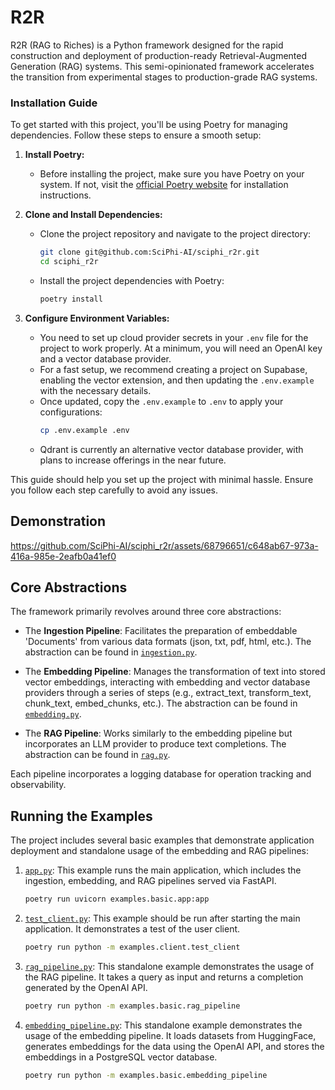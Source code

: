 # R2R

R2R (RAG to Riches) is a Python framework designed for the rapid construction and deployment of production-ready Retrieval-Augmented Generation (RAG) systems. This semi-opinionated framework accelerates the transition from experimental stages to production-grade RAG systems.

### Installation Guide

To get started with this project, you'll be using Poetry for managing dependencies. Follow these steps to ensure a smooth setup:

1. **Install Poetry:**
   - Before installing the project, make sure you have Poetry on your system. If not, visit the [official Poetry website](https://python-poetry.org/docs/#installation) for installation instructions.

2. **Clone and Install Dependencies:**
   - Clone the project repository and navigate to the project directory:
     ```bash
     git clone git@github.com:SciPhi-AI/sciphi_r2r.git
     cd sciphi_r2r
     ```
   - Install the project dependencies with Poetry:
     ```bash
     poetry install
     ```

3. **Configure Environment Variables:**
   - You need to set up cloud provider secrets in your `.env` file for the project to work properly. At a minimum, you will need an OpenAI key and a vector database provider.
   - For a fast setup, we recommend creating a project on Supabase, enabling the vector extension, and then updating the `.env.example` with the necessary details.
   - Once updated, copy the `.env.example` to `.env` to apply your configurations:
     ```bash
     cp .env.example .env
     ```
   - Qdrant is currently an alternative vector database provider, with plans to increase offerings in the near future.
     
This guide should help you set up the project with minimal hassle. Ensure you follow each step carefully to avoid any issues.

## Demonstration

https://github.com/SciPhi-AI/sciphi_r2r/assets/68796651/c648ab67-973a-416a-985e-2eafb0a41ef0

## Core Abstractions

The framework primarily revolves around three core abstractions:

- The **Ingestion Pipeline**: Facilitates the preparation of embeddable 'Documents' from various data formats (json, txt, pdf, html, etc.). The abstraction can be found in [`ingestion.py`](sciphi_r2r/core/pipelines/ingestion.py).

- The **Embedding Pipeline**: Manages the transformation of text into stored vector embeddings, interacting with embedding and vector database providers through a series of steps (e.g., extract_text, transform_text, chunk_text, embed_chunks, etc.). The abstraction can be found in [`embedding.py`](sciphi_r2r/core/pipelines/embedding.py).

- The **RAG Pipeline**: Works similarly to the embedding pipeline but incorporates an LLM provider to produce text completions. The abstraction can be found in [`rag.py`](sciphi_r2r/core/pipelines/rag.py).

Each pipeline incorporates a logging database for operation tracking and observability.

## Running the Examples

The project includes several basic examples that demonstrate application deployment and standalone usage of the embedding and RAG pipelines:

1. [`app.py`](examples/basic/app.py): This example runs the main application, which includes the ingestion, embedding, and RAG pipelines served via FastAPI.

    ```bash
    poetry run uvicorn examples.basic.app:app
    ```

2. [`test_client.py`](examples/client/test_client.py): This example should be run after starting the main application. It demonstrates a test of the user client.

    ```bash
    poetry run python -m examples.client.test_client
    ```

3. [`rag_pipeline.py`](examples/basic/rag_pipeline.py): This standalone example demonstrates the usage of the RAG pipeline. It takes a query as input and returns a completion generated by the OpenAI API.

    ```bash
    poetry run python -m examples.basic.rag_pipeline
    ```

4. [`embedding_pipeline.py`](examples/basic/embedding_pipeline.py): This standalone example demonstrates the usage of the embedding pipeline. It loads datasets from HuggingFace, generates embeddings for the data using the OpenAI API, and stores the embeddings in a PostgreSQL vector database.


    ```bash
    poetry run python -m examples.basic.embedding_pipeline
    ```
